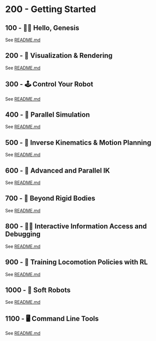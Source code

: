 # 200 - Getting Started

## 100 - 👋🏻 Hello, Genesis

See [README.md](./100/README.md)

## 200 - 📸 Visualization & Rendering

See [README.md](./200/README.md)

## 300 - 🕹️ Control Your Robot

See [README.md](./300/README.md)

## 400 - 🚀 Parallel Simulation

See [README.md](./400/README.md)

## 500 - 🦾 Inverse Kinematics & Motion Planning

See [README.md](./500/README.md)

## 600 - 🧗 Advanced and Parallel IK

See [README.md](./600/README.md)

## 700 - 🌊 Beyond Rigid Bodies

See [README.md](./700/README.md)

## 800 - 🧑‍💻 Interactive Information Access and Debugging

See [README.md](./800/README.md)

## 900 - 🦿 Training Locomotion Policies with RL

See [README.md](./900/README.md)

## 1000 - 🐛 Soft Robots

See [README.md](./1000/README.md)

## 1100 - 🖥️ Command Line Tools

See [README.md](./1100/README.md)